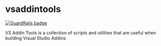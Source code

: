 vsaddintools
============

[![GuardRails badge](https://badges.production.guardrails.io/dwmkerr/vsaddintools.svg)](https://www.guardrails.io)

VS Addin Tools is a collection of scripts and utilities that are useful when building Visual Studio Addins
